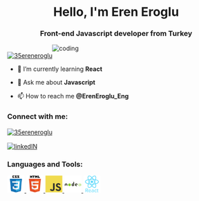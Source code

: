 <h1 align="center">Hello, I'm Eren Eroglu</h1>
<h3 align="center">Front-end Javascript developer from Turkey</h3>
<img align="right" alt="coding" width="400" src="https://media4.giphy.com/media/xUA7bdpLxQhsSQdyog/giphy.gif?cid=790b7611edd70232061f98a77116e3fc71c3120a32ae2536&rid=giphy.gif&ct=g">
<p align="left"> <a href="https://twitter.com/ErenEroglu_Eng" target="blank"><img src="https://img.shields.io/twitter/follow/ErenEroglu_Eng?logo=twitter&style=for-the-badge" alt="35ereneroglu" /></a> </p>

- 🌱 I’m currently learning **React**

- 💬 Ask me about **Javascript**

- 📫 How to reach me **@ErenEroglu_Eng**

<h3 align="left">Connect with me:</h3>
<div style="display:'flex';">
<p align="left">
<a href="https://twitter.com/ErenEroglu_Eng" target="blank"><img align="center" src="https://raw.githubusercontent.com/rahuldkjain/github-profile-readme-generator/master/src/images/icons/Social/twitter.svg" alt="35ereneroglu" height="30" width="40" /></a>
</p><p><a href="https://www.linkedin.com/in/eroglueren/" target="blank"> <img align="center"  src="https://img.icons8.com/color/48/null/linkedin-circled--v1.png" alt="linkedIN" height="40"  /></a></p>
</div>

<h3 align="left">Languages and Tools:</h3>
<p align="left"> <a href="https://www.w3schools.com/css/" target="_blank" rel="noreferrer"> <img src="https://raw.githubusercontent.com/devicons/devicon/master/icons/css3/css3-original-wordmark.svg" alt="css3" width="40" height="40"/> </a> <a href="https://www.w3.org/html/" target="_blank" rel="noreferrer"> <img src="https://raw.githubusercontent.com/devicons/devicon/master/icons/html5/html5-original-wordmark.svg" alt="html5" width="40" height="40"/> </a> <a href="https://developer.mozilla.org/en-US/docs/Web/JavaScript" target="_blank" rel="noreferrer"> <img src="https://raw.githubusercontent.com/devicons/devicon/master/icons/javascript/javascript-original.svg" alt="javascript" width="40" height="40"/> </a> <a href="https://nodejs.org" target="_blank" rel="noreferrer"> <img src="https://raw.githubusercontent.com/devicons/devicon/master/icons/nodejs/nodejs-original-wordmark.svg" alt="nodejs" width="40" height="40"/> </a> <a href="https://reactjs.org/" target="_blank" rel="noreferrer"> <img src="https://raw.githubusercontent.com/devicons/devicon/master/icons/react/react-original-wordmark.svg" alt="react" width="40" height="40"/> </a></p>
